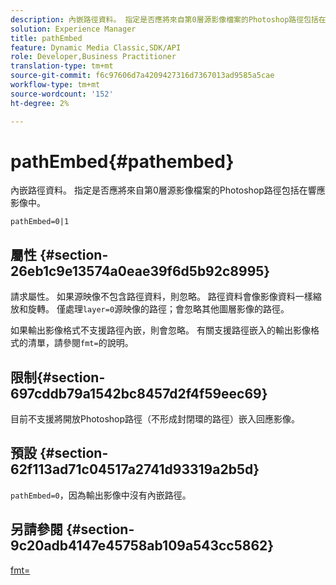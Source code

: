 ```yaml
---
description: 內嵌路徑資料。 指定是否應將來自第0層源影像檔案的Photoshop路徑包括在響應影像中。
solution: Experience Manager
title: pathEmbed
feature: Dynamic Media Classic,SDK/API
role: Developer,Business Practitioner
translation-type: tm+mt
source-git-commit: f6c97606d7a4209427316d7367013ad9585a5cae
workflow-type: tm+mt
source-wordcount: '152'
ht-degree: 2%

---
```



# pathEmbed{#pathembed}

內嵌路徑資料。 指定是否應將來自第0層源影像檔案的Photoshop路徑包括在響應影像中。

`pathEmbed=0|1`

## 屬性 {#section-26eb1c9e13574a0eae39f6d5b92c8995}

請求屬性。 如果源映像不包含路徑資料，則忽略。 路徑資料會像影像資料一樣縮放和旋轉。 僅處理`layer=0`源映像的路徑；會忽略其他圖層影像的路徑。

如果輸出影像格式不支援路徑內嵌，則會忽略。 有關支援路徑嵌入的輸出影像格式的清單，請參閱`fmt=`的說明。

## 限制{#section-697cddb79a1542bc8457d2f4f59eec69}

目前不支援將開放Photoshop路徑（不形成封閉環的路徑）嵌入回應影像。

## 預設 {#section-62f113ad71c04517a2741d93319a2b5d}

`pathEmbed=0`，因為輸出影像中沒有內嵌路徑。

## 另請參閱 {#section-9c20adb4147e45758ab109a543cc5862}

[fmt=](../../../../../is-api/http-ref/image-serving-api-ref/c-http-protocol-reference/c-command-reference/r-is-http-fmt.md#reference-cdf10043423b45ba9fe15157fb3ae37a)
